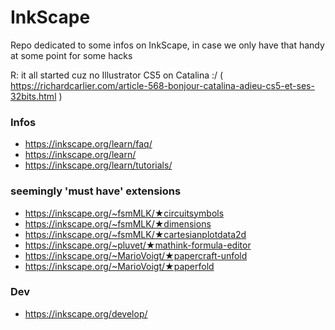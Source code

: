# InkScape
Repo dedicated to some infos on InkScape, in case we only have that handy at some point for some hacks 

R: it all started cuz no Illustrator CS5 on Catalina :/ ( https://richardcarlier.com/article-568-bonjour-catalina-adieu-cs5-et-ses-32bits.html )
### Infos
- https://inkscape.org/learn/faq/
- https://inkscape.org/learn/
- https://inkscape.org/learn/tutorials/
### seemingly 'must have' extensions
- https://inkscape.org/~fsmMLK/★circuitsymbols
- https://inkscape.org/~fsmMLK/★dimensions
- https://inkscape.org/~fsmMLK/★cartesianplotdata2d
- https://inkscape.org/~pluvet/★mathink-formula-editor
- https://inkscape.org/~MarioVoigt/★papercraft-unfold
- https://inkscape.org/~MarioVoigt/★paperfold
### Dev
- https://inkscape.org/develop/
